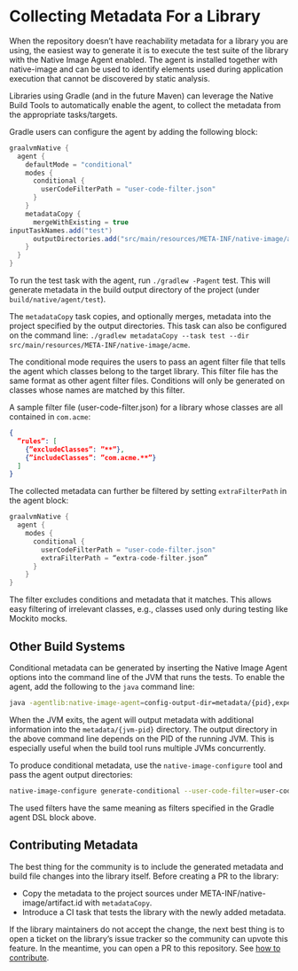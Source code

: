 # Collecting Metadata For a Library
When the repository doesn’t have reachability metadata for a library you are using, the easiest way to generate it is to execute the test suite of the library with the Native Image Agent enabled. The agent is installed together with native-image and can be used to identify elements used during application execution that cannot be discovered by static analysis.

Libraries using Gradle (and in the future Maven) can leverage the Native Build Tools to automatically enable the agent, to collect the metadata from the appropriate tasks/targets.

Gradle users can configure the agent by adding the following block:

```groovy
graalvmNative {
  agent {
    defaultMode = "conditional"
    modes {
      conditional {
        userCodeFilterPath = "user-code-filter.json"
      }
    }
    metadataCopy {
      mergeWithExisting = true
inputTaskNames.add("test")
      outputDirectories.add("src/main/resources/META-INF/native-image/acme")
    }
  }
}
```

To run the test task with the agent, run `./gradlew -Pagent` test. This will generate metadata in the build output directory of the project (under `build/native/agent/test`).

The `metadataCopy` task copies, and optionally merges, metadata into the project specified by the output directories. This task can also be configured on the command line: `./gradlew metadataCopy --task test --dir src/main/resources/META-INF/native-image/acme`.

The conditional mode requires the users to pass an agent filter file that tells the agent which classes belong to the target library. This filter file has the same format as other agent filter files. Conditions will only be generated on classes whose names are matched by this filter.

A sample filter file (user-code-filter.json) for a library whose classes are all contained in `com.acme`:
```json
{
  ”rules”: [
    {”excludeClasses”: ”**”},
    {”includeClasses”: ”com.acme.**”}
  ]
}
```

The collected metadata can further be filtered by setting `extraFilterPath` in the agent block:

```groovy
graalvmNative {
  agent {
    modes {
      conditional {
        userCodeFilterPath = "user-code-filter.json"
        extraFilterPath = “extra-code-filter.json”
      }
    }
}
```

The filter excludes conditions and metadata that it matches. This allows easy filtering of irrelevant classes, e.g., classes used only during testing like Mockito mocks.

## Other Build Systems
Conditional metadata can be generated by inserting the Native Image Agent options into the command line of the JVM that runs the tests.
To enable the agent, add the following to the `java` command line:

```bash
java -agentlib:native-image-agent=config-output-dir=metadata/{pid},experimental-conditional-config-part ...
```

When the JVM exits, the agent will output metadata with additional information into the `metadata/{jvm-pid}` directory.
The output directory in the above command line depends on the PID of the running JVM.
This is especially useful when the build tool runs multiple JVMs concurrently.

To produce conditional metadata, use the `native-image-configure` tool and pass the agent output directories:

```bash
native-image-configure generate-conditional --user-code-filter=user-code-filter.json --class-name-filter=extra-code-filter.json --input-dir=<agent-output-dir> --input-dir=<agent-output-dir-2>... --output-dir=final-metadata/
```

The used filters have the same meaning as filters specified in the Gradle agent DSL block above.

## Contributing Metadata

The best thing for the community is to include the generated metadata and build file changes into the library itself. Before creating a PR to the library:
 - Copy the metadata to the project sources under META-INF/native-image/artifact.id with `metadataCopy`.
 - Introduce a CI task that tests the library with the newly added metadata.

If the library maintainers do not accept the change, the next best thing is to open a ticket on the library’s issue tracker so the community can upvote this feature. In the meantime, you can open a PR to this repository. See [how to contribute](../CONTRIBUTING.md).
